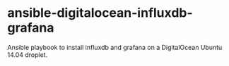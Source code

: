 ansible-digitalocean-influxdb-grafana
=====================================

Ansible playbook to install influxdb and grafana on a DigitalOcean Ubuntu 14.04 droplet.
